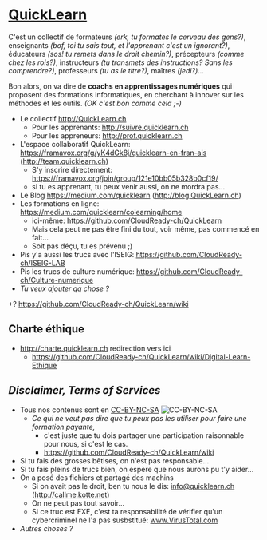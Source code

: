 # [QuickLearn](https://github.com/CloudReady-ch/QuickLearn/wiki)
C'est un collectif de formateurs *(erk, tu formates le cerveau des gens?)*, enseignants *(bof, toi tu sais tout, et l'apprenant c'est un ignorant?)*, éducateurs *(sos! tu remets dans le droit chemin?)*, précepteurs *(comme chez les rois?)*, instructeurs *(tu transmets des instructions? Sans les comprendre?)*, professeurs *(tu as le titre?)*, maîtres *(jedi?)*... 

Bon alors, on va dire de **coachs en apprentissages numériques** qui proposent des formations informatiques, en cherchant à innover sur les méthodes et les outils. *(OK c'est bon comme cela ;-)*
* Le collectif http://QuickLearn.ch
  * Pour les apprenants: http://suivre.quicklearn.ch
  * Pour les appreneurs: http://prof.quicklearn.ch
* L'espace collaboratif QuickLearn: https://framavox.org/g/yK4dGk8j/quicklearn-en-fran-ais (http://team.quicklearn.ch)
  * S'y inscrire directement: https://framavox.org/join/group/121e10bb05b328b0cf19/
  * si tu es apprenant, tu peux venir aussi, on ne mordra pas...
* Le Blog https://medium.com/quicklearn (http://blog.QuickLearn.ch)
* Les formations en ligne: https://medium.com/quicklearn/colearning/home
  * ici-même: https://github.com/CloudReady-ch/QuickLearn
  * Mais cela peut ne pas être fini du tout, voir même, pas commencé en fait...
  * Soit pas déçu, tu es prévenu ;)
* Pis y'a aussi les trucs avec l'ISEIG: https://github.com/CloudReady-ch/ISEIG-LAB
* Pis les trucs de culture numérique: https://github.com/CloudReady-ch/Culture-numerique
* *Tu veux ajouter qq chose ?*

+? https://github.com/CloudReady-ch/QuickLearn/wiki

## Charte éthique
* http://charte.quicklearn.ch redirection vers ici
  * https://github.com/CloudReady-ch/QuickLearn/wiki/Digital-Learn-Ethique

## *Disclaimer, Terms of Services*
* Tous nos contenus sont en [CC-BY-NC-SA](https://creativecommons.org/licenses/by-nc-sa/4.0/deed.fr) ![CC-BY-NC-SA](https://i.creativecommons.org/l/by-nc-sa/4.0/88x31.png)
  * _Ce qui ne veut pas dire que tu peux pas les utiliser pour faire une formation payante,_
    * c'est juste que tu dois partager une participation raisonnable pour nous, si c'est le cas.
    * https://github.com/CloudReady-ch/QuickLearn/wiki
* Si tu fais des grosses bêtises, on n'est pas responsable...
* Si tu fais pleins de trucs bien, on espère que nous aurons pu t'y aider...
* On a posé des fichiers et partagé des machins
  * Si on avait pas le droit, ben tu nous le dis: info@quicklearn.ch (http://callme.kotte.net)
  * On ne peut pas tout savoir...
  * Si ce truc est EXE, c'est ta responsabilité de vérifier qu'un cybercriminel ne l'a pas susbstitué: www.VirusTotal.com
* *Autres choses ?*
